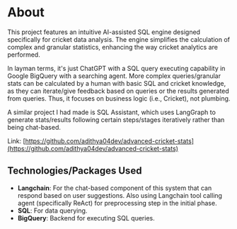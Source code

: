 # About

This project features an intuitive AI-assisted SQL engine designed specifically for cricket data analysis. The engine simplifies the calculation of complex and granular statistics, enhancing the way cricket analytics are performed.

In layman terms, it's just ChatGPT with a SQL query executing capability in Google BigQuery with a searching agent. More complex queries/granular stats can be calculated by a human with basic SQL and cricket knowledge, as they can iterate/give feedback based on queries or the results generated from queries. Thus, it focuses on business logic (i.e., Cricket), not plumbing.

A similar project I had made is SQL Assistant, which uses LangGraph to generate stats/results following certain steps/stages iteratively rather than being chat-based.

Link: [https://github.com/adithya04dev/advanced-cricket-stats](https://github.com/adithya04dev/advanced-cricket-stats)

## Technologies/Packages Used

- **Langchain**: For the chat-based component of this system that can respond based on user suggestions. Also using Langchain tool calling agent (specifically ReAct) for preprocessing step in the initial phase.
- **SQL**: For data querying.
- **BigQuery**: Backend for executing SQL queries.
